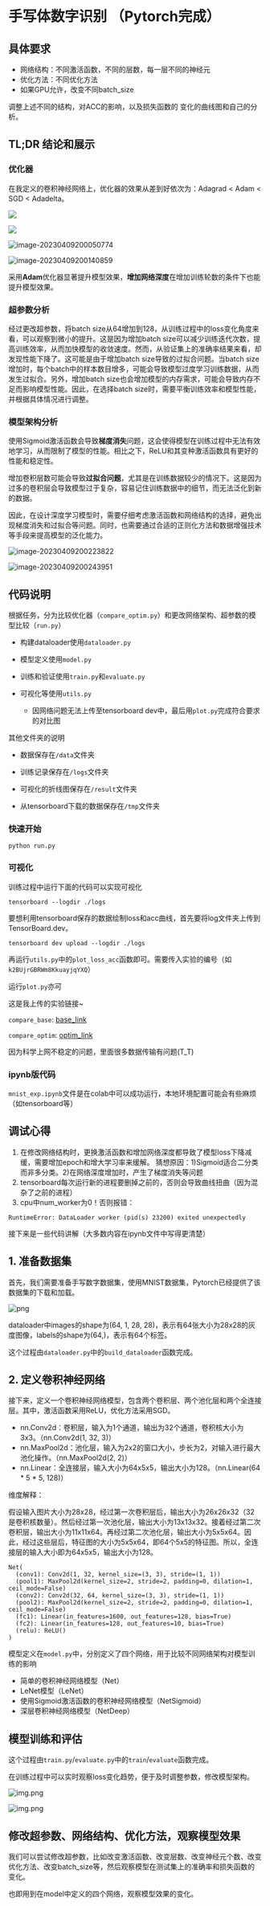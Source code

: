 # 手写体数字识别 （Pytorch完成）

## 具体要求

- 网络结构：不同激活函数，不同的层数，每一层不同的神经元
- 优化方法：不同优化方法
- 如果GPU允许，改变不同batch_size

调整上述不同的结构，对ACC的影响，以及损失函数的
变化的曲线图和自己的分析。

## TL;DR 结论和展示

### 优化器
在我定义的卷积神经网络上，优化器的效果从差到好依次为：Adagrad < Adam < SGD < Adadelta。

![](result/compare_base.png)

![](result/compare_optim.png)

![image-20230409200050774](mnist_exp_files/image-20230409200050774.png)


![image-20230409200140859](mnist_exp_files/image-20230409200140859.png)

采用**Adam**优化器显著提升模型效果，**增加网络深度**在增加训练轮数的条件下也能提升模型效果。

### 超参数分析
经过更改超参数，将batch size从64增加到128，从训练过程中的loss变化角度来看，可以观察到微小的提升。这是因为增加batch size可以减少训练迭代次数，提高训练效率，从而加快模型的收敛速度。然而，从验证集上的准确率结果来看，却发现性能下降了。这可能是由于增加batch size导致的过拟合问题。当batch size增加时，每个batch中的样本数目增多，可能会导致模型过度学习训练数据，从而发生过拟合。另外，增加batch size也会增加模型的内存需求，可能会导致内存不足而影响模型性能。因此，在选择batch size时，需要平衡训练效率和模型性能，并根据具体情况进行调整。

### 模型架构分析
使用Sigmoid激活函数会导致**梯度消失**问题，这会使得模型在训练过程中无法有效地学习，从而限制了模型的性能。相比之下，ReLU和其变种激活函数具有更好的性能和稳定性。

增加卷积层数可能会导致**过拟合问题**，尤其是在训练数据较少的情况下。这是因为过多的卷积层会导致模型过于复杂，容易记住训练数据中的细节，而无法泛化到新的数据。

因此，在设计深度学习模型时，需要仔细考虑激活函数和网络结构的选择，避免出现梯度消失和过拟合等问题。同时，也需要通过合适的正则化方法和数据增强技术等手段来提高模型的泛化能力。

![image-20230409200223822](mnist_exp_files/image-20230409200223822.png)

![image-20230409200243951](mnist_exp_files/image-20230409200243951.png)

## 代码说明

根据任务，分为比较优化器（`compare_optim.py`）和更改网络架构、超参数的模型比较（`run.py`）

- 构建dataloader使用`dataloader.py`

- 模型定义使用`model.py`

- 训练和验证使用`train.py`和`evaluate.py`

- 可视化等使用`utils.py`
  - 因网络问题无法上传至tensorboard dev中，最后用`plot.py`完成符合要求的对比图

其他文件夹的说明

- 数据保存在`/data`文件夹

- 训练记录保存在`/logs`文件夹

- 可视化的折线图保存在`/result`文件夹

- 从tensorboard下载的数据保存在`/tmp`文件夹


### 快速开始

```shell
python run.py
```

### 可视化
训练过程中运行下面的代码可以实现可视化

```shell
tensorboard --logdir ./logs
```

要想利用tensorboard保存的数据绘制loss和acc曲线，首先要将log文件夹上传到 TensorBoard.dev。

```shell
tensorboard dev upload --logdir ./logs
```
再运行`utils.py`中的`plot_loss_acc`函数即可。需要传入实验的编号（如`k2BUjrGBRWm8KkuayjqYXQ`）

运行`plot.py`亦可

这是我上传的实验链接~

`compare_base`: [base_link](https://tensorboard.dev/experiment/k2BUjrGBRWm8KkuayjqYXQ/)

`compare_optim`: [optim_link](https://tensorboard.dev/experiment/23g5u8JpQGGZNxGoZmECGg)

因为科学上网不稳定的问题，里面很多数据传输有问题(T_T)

### ipynb版代码

`mnist_exp.ipynb`文件是在colab中可以成功运行，本地环境配置可能会有些麻烦（如tensorboard等）

## 调试心得

1. 在修改网络结构时，更换激活函数和增加网络深度都导致了模型loss下降减缓，需要增加epoch和增大学习率来缓解。
猜想原因：1)Sigmoid适合二分类而非多分类。2)在网络深度增加时，产生了梯度消失等问题
2. tensorboard每次运行新的进程要删掉之前的，否则会导致曲线扭曲（因为混杂了之前的进程）
3. cpu中num_worker为0！否则报错：
```text
RuntimeError: DataLoader worker (pid(s) 23200) exited unexpectedly
```
接下来是一些代码讲解（大多数内容在ipynb文件中写得更清楚）

## 1. 准备数据集

首先，我们需要准备手写数字数据集，使用MNIST数据集，Pytorch已经提供了该数据集的下载和加载。

![png](mnist_exp_files/mnist_exp_4_2.png)

dataloader中images的shape为(64, 1, 28, 28)，表示有64张大小为28x28的灰度图像，labels的shape为(64,)，表示有64个标签。

这个过程由`dataloader.py`中的`build_dataloader`函数完成。

## 2. 定义卷积神经网络

接下来，定义一个卷积神经网络模型，包含两个卷积层、两个池化层和两个全连接层。其中，激活函数采用ReLU，优化方法采用SGD。

- nn.Conv2d：卷积层，输入为1个通道，输出为32个通道，卷积核大小为3x3。（nn.Conv2d(1, 32, 3)）
- nn.MaxPool2d：池化层，输入为2x2的窗口大小，步长为2，对输入进行最大池化操作。（nn.MaxPool2d(2, 2)）
- nn.Linear：全连接层，输入大小为64x5x5，输出大小为128。（nn.Linear(64 * 5 * 5, 128)）

维度解释：

假设输入图片大小为28x28，经过第一次卷积层后，输出大小为26x26x32（32是卷积核数量）。然后经过第一次池化层，输出大小为13x13x32。接着经过第二次卷积层，输出大小为11x11x64。再经过第二次池化层，输出大小为5x5x64。因此，经过这些层后，特征图的大小为5x5x64，即64个5x5的特征图。所以，全连接层的输入大小即为64x5x5，输出大小为128。

```
Net(
  (conv1): Conv2d(1, 32, kernel_size=(3, 3), stride=(1, 1))
  (pool1): MaxPool2d(kernel_size=2, stride=2, padding=0, dilation=1, ceil_mode=False)
  (conv2): Conv2d(32, 64, kernel_size=(3, 3), stride=(1, 1))
  (pool2): MaxPool2d(kernel_size=2, stride=2, padding=0, dilation=1, ceil_mode=False)
  (fc1): Linear(in_features=1600, out_features=128, bias=True)
  (fc2): Linear(in_features=128, out_features=10, bias=True)
  (relu): ReLU()
)
```

模型定义在`model.py`中，分别定义了四个网络，用于比较不同网络架构对模型训练的影响

- 简单的卷积神经网络模型（Net）
- LeNet模型（LeNet）
- 使用Sigmoid激活函数的卷积神经网络模型（NetSigmoid）
- 深层卷积神经网络模型（NetDeep）

## 模型训练和评估

这个过程由`train.py`/`evaluate.py`中的`train`/`evaluate`函数完成。

在训练过程中可以实时观察loss变化趋势，便于及时调整参数，修改模型架构。

![img.png](mnist_exp_files/img.png)

![img.png](mnist_exp_files/img-loss.png)

## 修改超参数、网络结构、优化方法，观察模型效果

我们可以尝试修改超参数，比如改变激活函数、改变层数、改变神经元个数、改变优化方法、改变batch_size等，然后观察模型在测试集上的准确率和损失函数的变化。

也即用到在model中定义的四个网络，观察模型效果的变化。